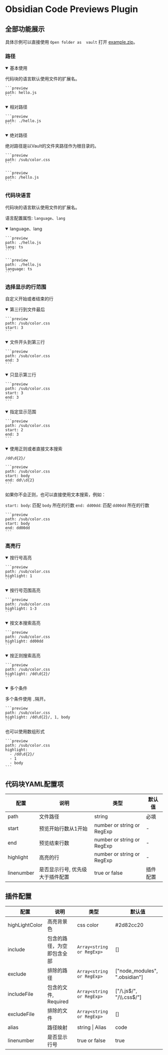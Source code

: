 # Obsidian Code Previews Plugin

## 全部功能展示

具体示例可以直接使用 `Open folder as  vault` 打开 [example.zip]()。

### 路径

<details open>
<summary> 基本使用 </summary>

代码块的语言默认使用文件的扩展名。

<pre><code>```preview
path: hello.js
```</code></pre>

</details>

<details open>
<summary> 相对路径 </summary>

<pre><code>```preview
path: ./hello.js
```</code></pre>

</details>

<details open>
<summary> 绝对路径 </summary>

绝对路径是以Vault的文件夹路径作为根目录的。

<pre><code>```preview
path: /sub/color.css
```</code></pre>

<pre><code>```preview
path: /hello.js
```</code></pre>

</details>

### 代码块语言

代码块的语言默认使用文件的扩展名。

语言配置属性: `language`、`lang`

<details open>
<summary> language、lang </summary>

<pre><code>```preview
path: ./hello.js
lang: ts
```</code></pre>

</details>

<pre><code>```preview
path: ./hello.js
language: ts
```</code></pre>

</details>

### 选择显示的行范围

自定义开始或者结束的行

<details open>
<summary> 第三行到文件最后 </summary>

<pre><code>```preview
path: /sub/color.css
start: 3
```</code></pre>

</details>

<details open>
<summary> 文件开头到第三行 </summary>

<pre><code>```preview
path: /sub/color.css
end: 3
```</code></pre>

</details>

<details open>
<summary> 只显示第三行 </summary>

<pre><code>```preview
path: /sub/color.css
start: 3
end: 3
```</code></pre>

</details>

<details open>
<summary> 指定显示范围 </summary>

<pre><code>```preview
path: /sub/color.css
start: 2
end: 3
```</code></pre>

</details>

<details open>
<summary> 使用正则或者直接文本搜索 </summary>

`/dd\d{2}/`

<pre><code>```preview
path: /sub/color.css
start: body
end: dd\\d{2}
```</code></pre>

如果你不会正则，也可以直接使用文本搜索，例如：

`start: body`: 匹配 `body` 所在的行数
`end: dd00dd`: 匹配 `dd00dd` 所在的行数

<pre><code>```preview
path: /sub/color.css
start: body
end: dd00dd
```</code></pre>

</details>

### 高亮行

<details open>
<summary> 按行号高亮 </summary>

<pre><code>```preview
path: /sub/color.css
highlight: 1
```</code></pre>

</details>

<details open>
<summary> 按行号范围高亮 </summary>

<pre><code>```preview
path: /sub/color.css
highlight: 1-3
```</code></pre>

<details open>
<summary> 按文本搜索高亮 </summary>

<pre><code>```preview
path: /sub/color.css
highlight: dd00dd
```</code></pre>

</details>

<details open>
<summary> 按正则搜索高亮 </summary>

<pre><code>```preview
path: /sub/color.css
highlight: /dd\d{2}/
```</code></pre>

<details open>
<summary> 多个条件 </summary>

多个条件使用 `,`隔开。

<pre><code>```preview
path: /sub/color.css
highlight: /dd\d{2}/, 1, body
```</code></pre>

也可以使用数组形式

<pre><code>```preview
path: /sub/color.css
highlight:
  - /dd\d{2}/
  - 1
  - body
```</code></pre>

</details>

## 代码块YAML配置项

|配置 |说明 |类型 |默认值|
|---|---|---|---|
| path | 文件路径 | string |  必填 |
| start | 预览开始行数从1开始 | number or string or RegExp |  - |
| end | 预览结束行数 | number or string or RegExp |  - |
| highlight | 高亮的行 | number or string or RegExp | - |
| linenumber | 是否显示行号, 优先级大于插件配置 | true or false | 插件配置 |

## 插件配置

|配置 |说明 |类型 |默认值|
|---|---|---|---|
| highLightColor | 高亮背景色 | css color | #2d82cc20 |
| include | 包含的路径，为空即包含全部 | `Array<string or RegExp>` |  [] |
| exclude | 排除的路径 | `Array<string or RegExp>` |  ["node_modules", ".obsidian"] |
| includeFile | 包含的文件, Required | `Array<string or RegExp>` |  ["/\\.js$/", "/\\.css$/"] |
| excludeFile | 排除的文件 | `Array<string or RegExp>` |  [] |
| alias | 路径映射 | string \| Alias |  code |
| linenumber | 是否显示行号 | true or false | true |
